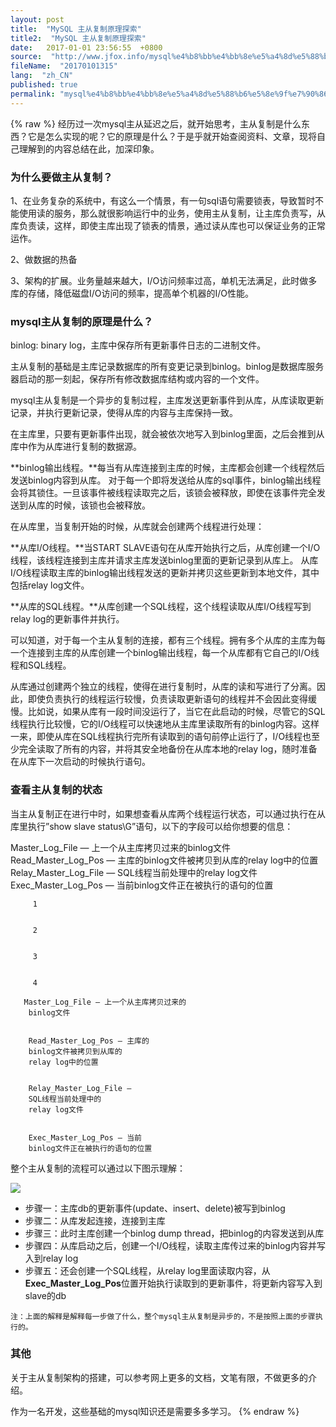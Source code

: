 ```yaml
---
layout: post
title:  "MySQL 主从复制原理探索"
title2:  "MySQL 主从复制原理探索"
date:   2017-01-01 23:56:55  +0800
source:  "http://www.jfox.info/mysql%e4%b8%bb%e4%bb%8e%e5%a4%8d%e5%88%b6%e5%8e%9f%e7%90%86%e6%8e%a2%e7%b4%a2.html"
fileName:  "20170101315"
lang:  "zh_CN"
published: true
permalink: "mysql%e4%b8%bb%e4%bb%8e%e5%a4%8d%e5%88%b6%e5%8e%9f%e7%90%86%e6%8e%a2%e7%b4%a2.html"
---
```

{% raw %}
经历过一次mysql主从延迟之后，就开始思考，主从复制是什么东西？它是怎么实现的呢？它的原理是什么？于是乎就开始查阅资料、文章，现将自己理解到的内容总结在此，加深印象。

### 为什么要做主从复制？

1、在业务复杂的系统中，有这么一个情景，有一句sql语句需要锁表，导致暂时不能使用读的服务，那么就很影响运行中的业务，使用主从复制，让主库负责写，从库负责读，这样，即使主库出现了锁表的情景，通过读从库也可以保证业务的正常运作。

2、做数据的热备

3、架构的扩展。业务量越来越大，I/O访问频率过高，单机无法满足，此时做多库的存储，降低磁盘I/O访问的频率，提高单个机器的I/O性能。

### mysql主从复制的原理是什么？

binlog: binary log，主库中保存所有更新事件日志的二进制文件。

主从复制的基础是主库记录数据库的所有变更记录到binlog。binlog是数据库服务器启动的那一刻起，保存所有修改数据库结构或内容的一个文件。

mysql主从复制是一个异步的复制过程，主库发送更新事件到从库，从库读取更新记录，并执行更新记录，使得从库的内容与主库保持一致。

在主库里，只要有更新事件出现，就会被依次地写入到binlog里面，之后会推到从库中作为从库进行复制的数据源。

**binlog输出线程。**每当有从库连接到主库的时候，主库都会创建一个线程然后发送binlog内容到从库。 对于每一个即将发送给从库的sql事件，binlog输出线程会将其锁住。一旦该事件被线程读取完之后，该锁会被释放，即使在该事件完全发送到从库的时候，该锁也会被释放。

在从库里，当复制开始的时候，从库就会创建两个线程进行处理：

**从库I/O线程。**当START SLAVE语句在从库开始执行之后，从库创建一个I/O线程，该线程连接到主库并请求主库发送binlog里面的更新记录到从库上。 从库I/O线程读取主库的binlog输出线程发送的更新并拷贝这些更新到本地文件，其中包括relay log文件。

**从库的SQL线程。**从库创建一个SQL线程，这个线程读取从库I/O线程写到relay log的更新事件并执行。

可以知道，对于每一个主从复制的连接，都有三个线程。拥有多个从库的主库为每一个连接到主库的从库创建一个binlog输出线程，每一个从库都有它自己的I/O线程和SQL线程。

从库通过创建两个独立的线程，使得在进行复制时，从库的读和写进行了分离。因此，即使负责执行的线程运行较慢，负责读取更新语句的线程并不会因此变得缓慢。比如说，如果从库有一段时间没运行了，当它在此启动的时候，尽管它的SQL线程执行比较慢，它的I/O线程可以快速地从主库里读取所有的binlog内容。这样一来，即使从库在SQL线程执行完所有读取到的语句前停止运行了，I/O线程也至少完全读取了所有的内容，并将其安全地备份在从库本地的relay log，随时准备在从库下一次启动的时候执行语句。

### 查看主从复制的状态

当主从复制正在进行中时，如果想查看从库两个线程运行状态，可以通过执行在从库里执行”show slave status\G”语句，以下的字段可以给你想要的信息：
 
   
  
  
Master_Log_File — 上一个从主库拷贝过来的binlog文件
Read_Master_Log_Pos — 主库的binlog文件被拷贝到从库的relay log中的位置
Relay_Master_Log_File — SQL线程当前处理中的relay log文件
Exec_Master_Log_Pos — 当前binlog文件正在被执行的语句的位置 
  
  
   
       
       
         1 
        
       
         2 
        
       
         3 
        
       
         4 
        
       Master_Log_File — 上一个从主库拷贝过来的 
        binlog文件 
        
        
        Read_Master_Log_Pos — 主库的 
        binlog文件被拷贝到从库的 
        relay log中的位置 
        
        
        Relay_Master_Log_File —  
        SQL线程当前处理中的 
        relay log文件 
        
        
        Exec_Master_Log_Pos — 当前 
        binlog文件正在被执行的语句的位置 
        
      
整个主从复制的流程可以通过以下图示理解：

![](cf8bc7c.png)

- 步骤一：主库db的更新事件(update、insert、delete)被写到binlog
- 步骤二：从库发起连接，连接到主库
- 步骤三：此时主库创建一个binlog dump thread，把binlog的内容发送到从库
- 步骤四：从库启动之后，创建一个I/O线程，读取主库传过来的binlog内容并写入到relay log
- 步骤五：还会创建一个SQL线程，从relay log里面读取内容，从**Exec_Master_Log_Pos**位置开始执行读取到的更新事件，将更新内容写入到slave的db

`注：上面的解释是解释每一步做了什么，整个mysql主从复制是异步的，不是按照上面的步骤执行的。 `

### 其他

关于主从复制架构的搭建，可以参考网上更多的文档，文笔有限，不做更多的介绍。

作为一名开发，这些基础的mysql知识还是需要多多学习。
{% endraw %}